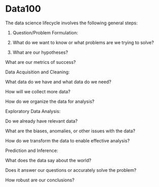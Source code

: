 # Data100

The data science lifecycle involves the following general steps:

1. Question/Problem Formulation:

1. What do we want to know or what problems are we trying to solve?

2. What are our hypotheses?

What are our metrics of success?


Data Acquisition and Cleaning:

What data do we have and what data do we need?

How will we collect more data?

How do we organize the data for analysis?


Exploratory Data Analysis:

Do we already have relevant data?

What are the biases, anomalies, or other issues with the data?

How do we transform the data to enable effective analysis?


Prediction and Inference:

What does the data say about the world?

Does it answer our questions or accurately solve the problem?

How robust are our conclusions?
